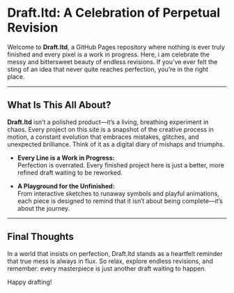 # Draft.ltd: A Celebration of Perpetual Revision

Welcome to **Draft.ltd**, a GitHub Pages repository where nothing is ever truly finished and every pixel is a work in progress. Here, i am celebrate the messy and bittersweet beauty of endless revisions. If you’ve ever felt the sting of an idea that never quite reaches perfection, you’re in the right place.

---

## What Is This All About?

**Draft.ltd** isn’t a polished product—it’s a living, breathing experiment in chaos. Every project on this site is a snapshot of the creative process in motion, a constant evolution that embraces mistakes, glitches, and unexpected brilliance. Think of it as a digital diary of mishaps and triumphs.

- **Every Line is a Work in Progress:**  
  Perfection is overrated. Every finished project here is just a better, more refined draft waiting to be reworked.

- **A Playground for the Unfinished:**  
  From interactive sketches to runaway symbols and playful animations, each piece is designed to remind that it isn’t about being complete—it’s about the journey.

---

## Final Thoughts

In a world that insists on perfection, Draft.ltd stands as a heartfelt reminder that true mess is always in flux. So relax, explore endless revisions, and remember: every masterpiece is just another draft waiting to happen.

Happy drafting!
